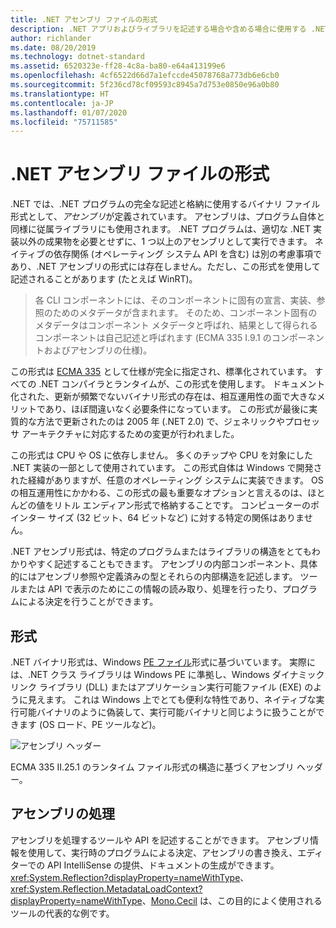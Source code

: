 ```yaml
---
title: .NET アセンブリ ファイルの形式
description: .NET アプリおよびライブラリを記述する場合や含める場合に使用する .NET アセンブリ ファイル形式について説明します。
author: richlander
ms.date: 08/20/2019
ms.technology: dotnet-standard
ms.assetid: 6520323e-ff28-4c8a-ba80-e64a413199e6
ms.openlocfilehash: 4cf6522d66d7a1efccde45078768a773db6e6cb0
ms.sourcegitcommit: 5f236cd78cf09593c8945a7d753e0850e96a0b80
ms.translationtype: HT
ms.contentlocale: ja-JP
ms.lasthandoff: 01/07/2020
ms.locfileid: "75711585"
---
```

# <a name="net-assembly-file-format"></a>.NET アセンブリ ファイルの形式

.NET では、.NET プログラムの完全な記述と格納に使用するバイナリ ファイル形式として、*アセンブリ*が定義されています。 アセンブリは、プログラム自体と同様に従属ライブラリにも使用されます。 .NET プログラムは、適切な .NET 実装以外の成果物を必要とせずに、1 つ以上のアセンブリとして実行できます。 ネイティブの依存関係 (オペレーティング システム API を含む) は別の考慮事項であり、.NET アセンブリの形式には存在しません。ただし、この形式を使用して記述されることがあります (たとえば WinRT)。

> 各 CLI コンポーネントには、そのコンポーネントに固有の宣言、実装、参照のためのメタデータが含まれます。 そのため、コンポーネント固有のメタデータはコンポーネント メタデータと呼ばれ、結果として得られるコンポーネントは自己記述と呼ばれます (ECMA 335 I.9.1 のコンポーネントおよびアセンブリの仕様)。

この形式は [ECMA 335](https://www.ecma-international.org/publications/standards/Ecma-335.htm) として仕様が完全に指定され、標準化されています。 すべての .NET コンパイラとランタイムが、この形式を使用します。 ドキュメント化された、更新が頻繁でないバイナリ形式の存在は、相互運用性の面で大きなメリットであり、ほぼ間違いなく必要条件になっています。 この形式が最後に実質的な方法で更新されたのは 2005 年 (.NET 2.0) で、ジェネリックやプロセッサ アーキテクチャに対応するための変更が行われました。

この形式は CPU や OS に依存しません。 多くのチップや CPU を対象にした .NET 実装の一部として使用されています。 この形式自体は Windows で開発された経緯がありますが、任意のオペレーティング システムに実装できます。 OS の相互運用性にかかわる、この形式の最も重要なオプションと言えるのは、ほとんどの値をリトル エンディアン形式で格納することです。 コンピューターのポインター サイズ (32 ビット、64 ビットなど) に対する特定の関係はありません。

.NET アセンブリ形式は、特定のプログラムまたはライブラリの構造をとてもわかりやすく記述することもできます。 アセンブリの内部コンポーネント、具体的にはアセンブリ参照や定義済みの型とそれらの内部構造を記述します。 ツールまたは API で表示のためにこの情報の読み取り、処理を行ったり、プログラムによる決定を行うことができます。

## <a name="format"></a>形式

.NET バイナリ形式は、Windows [PE ファイル](https://en.wikipedia.org/wiki/Portable_Executable)形式に基づいています。 実際には、.NET クラス ライブラリは Windows PE に準拠し、Windows ダイナミック リンク ライブラリ (DLL) またはアプリケーション実行可能ファイル (EXE) のように見えます。 これは Windows 上でとても便利な特性であり、ネイティブな実行可能バイナリのように偽装して、実行可能バイナリと同じように扱うことができます (OS ロード、PE ツールなど)。

![アセンブリ ヘッダー](../media/assembly-format/assembly-headers.png)

ECMA 335 II.25.1 のランタイム ファイル形式の構造に基づくアセンブリ ヘッダー。

## <a name="process-the-assemblies"></a>アセンブリの処理

アセンブリを処理するツールや API を記述することができます。 アセンブリ情報を使用して、実行時のプログラムによる決定、アセンブリの書き換え、エディターでの API IntelliSense の提供、ドキュメントの生成ができます。 <xref:System.Reflection?displayProperty=nameWithType>、<xref:System.Reflection.MetadataLoadContext?displayProperty=nameWithType>、[Mono.Cecil](https://www.mono-project.com/docs/tools+libraries/libraries/Mono.Cecil/) は、この目的によく使用されるツールの代表的な例です。
